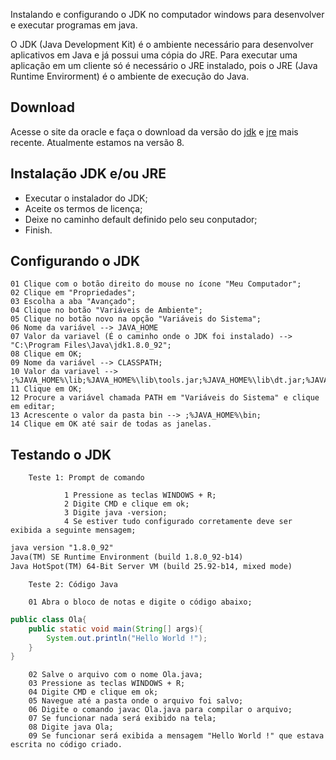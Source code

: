 Instalando e configurando o JDK no computador windows para desenvolver e executar programas em java.

O JDK (Java Development Kit) é o ambiente necessário para desenvolver aplicativos em Java e já possui uma cópia do JRE. Para executar uma aplicação em um cliente só é necessário o JRE instalado, pois o JRE (Java Runtime Envirorment) é o ambiente de execução do Java.

## Download

Acesse o site da oracle e faça o download da versão do [jdk](http://www.oracle.com/technetwork/java/javase/downloads/jdk8-downloads-2133151.html?ssSourceSiteId=otnpt) e [jre](http://www.oracle.com/technetwork/java/javase/downloads/jre8-downloads-2133155.html?ssSourceSiteId=otnpt) mais recente. Atualmente estamos na versão 8.

## Instalação JDK e/ou JRE

* Executar o instalador do JDK;
* Aceite os termos de licença;
* Deixe no caminho default definido pelo seu conputador;
* Finish.

## Configurando o JDK

    01 Clique com o botão direito do mouse no ícone "Meu Computador";
    02 Clique em "Propriedades"; 
    03 Escolha a aba "Avançado";
    04 Clique no botão "Variáveis de Ambiente";
    05 Clique no botão novo na opção "Variáveis do Sistema";
    06 Nome da variável --> JAVA_HOME
	07 Valor da variavel (É o caminho onde o JDK foi instalado) --> "C:\Program Files\Java\jdk1.8.0_92";
	08 Clique em OK;
	09 Nome da variável --> CLASSPATH;
	10 Valor da variavel --> ;%JAVA_HOME%\lib;%JAVA_HOME%\lib\tools.jar;%JAVA_HOME%\lib\dt.jar;%JAVA_HOME%\lib\htmlconverter.jar;%JAVA_HOME%\jre\lib;%JAVA_HOME%\jre\lib\rt.jar;
	11 Clique em OK;
	12 Procure a variável chamada PATH em "Variáveis do Sistema" e clique em editar;
	13 Acrescente o valor da pasta bin --> ;%JAVA_HOME%\bin;
	14 Clique em OK até sair de todas as janelas.

## Testando o JDK

		Teste 1: Prompt de comando

				1 Pressione as teclas WINDOWS + R;
				2 Digite CMD e clique em ok;
				3 Digite java -version;
				4 Se estiver tudo configurado corretamente deve ser exibida a seguinte mensagem;
```txt
java version "1.8.0_92"
Java(TM) SE Runtime Environment (build 1.8.0_92-b14)
Java HotSpot(TM) 64-Bit Server VM (build 25.92-b14, mixed mode)
```

		Teste 2: Código Java

		01 Abra o bloco de notas e digite o código abaixo;
```Java
public class Ola{
	public static void main(String[] args){
		System.out.println("Hello World !");
	}
}
```
		02 Salve o arquivo com o nome Ola.java;
		03 Pressione as teclas WINDOWS + R;
		04 Digite CMD e clique em ok;
		05 Navegue até a pasta onde o arquivo foi salvo;
		06 Digite o comando javac Ola.java para compilar o arquivo;
		07 Se funcionar nada será exibido na tela;
		08 Digite java Ola;
		09 Se funcionar será exibida a mensagem "Hello World !" que estava escrita no código criado.
